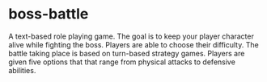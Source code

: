 # boss-battle
A text-based role playing game. The goal is to keep your player character alive while fighting the boss. Players are able to choose their difficulty. The battle taking place is based on turn-based strategy games. Players are given five options that that range from physical attacks to defensive abilities.
